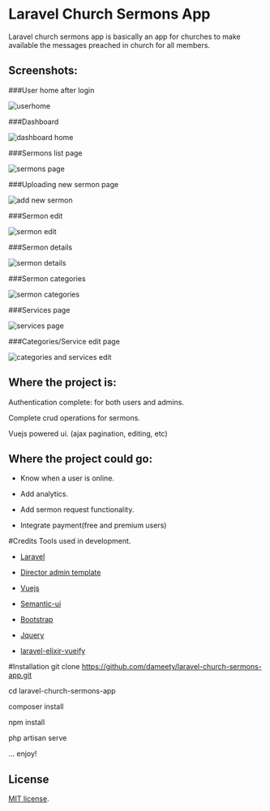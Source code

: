 # Laravel Church Sermons App

Laravel church sermons app is basically an app for churches to make available the messages preached in church for all members. 

## Screenshots:

###User home after login

![userhome](https://cloud.githubusercontent.com/assets/10757330/20873789/9de725de-baab-11e6-8328-e7154a62e46b.png)



###Dashboard

![dashboard home](https://cloud.githubusercontent.com/assets/10757330/20033035/2ce6938e-a38f-11e6-9d3d-1ecbb47efc56.png)



###Sermons list page

![sermons page](https://cloud.githubusercontent.com/assets/10757330/20033056/d8dbe3f6-a38f-11e6-8992-b0d3ebd5dca7.png)



###Uploading new sermon page

![add new sermon](https://cloud.githubusercontent.com/assets/10757330/20033057/ebc9e5da-a38f-11e6-93a2-f7e15b19c8e6.png)



###Sermon edit

![sermon edit](https://cloud.githubusercontent.com/assets/10757330/20033062/f20fbf28-a38f-11e6-96b9-53a1dbea1775.png)



###Sermon details

![sermon details](https://cloud.githubusercontent.com/assets/10757330/20033064/f8819188-a38f-11e6-9e5e-8c901d88c06d.png)



###Sermon categories

![sermon categories](https://cloud.githubusercontent.com/assets/10757330/20033065/03241ef8-a390-11e6-9c73-8df210a207ef.png)



###Services page

![services page](https://cloud.githubusercontent.com/assets/10757330/20033066/0d14325e-a390-11e6-91d0-67bb1a64d561.png)



###Categories/Service edit page

![categories and services edit](https://cloud.githubusercontent.com/assets/10757330/20033068/1477b48a-a390-11e6-9f9e-9c04b3bf21ff.png)



## Where the project is:

Authentication complete: for both users and admins.

Complete crud operations for sermons.

Vuejs powered ui. (ajax pagination, editing, etc)


## Where the project could go:

- Know when a user is online.

- Add analytics.

- Add sermon request functionality.

- Integrate payment(free and premium users)



#Credits
Tools used in development.


- [Laravel](https://www.laravel.com/)

- [Director admin template](https://www.bootstrapzero.com/bootstrap-template/director-responsive-admin)

- [Vuejs](https://www.vuejs.org/)

- [Semantic-ui](http://www.semantic-ui.com)

- [Bootstrap](https://www.getbootstrap.com)

- [Jquery](http://www.jquery.com)

- [laravel-elixir-vueify](https://github.com/JeffreyWay/laravel-elixir-vueify)



#Installation
git clone https://github.com/dameety/laravel-church-sermons-app.git

cd laravel-church-sermons-app

composer install

npm install

php artisan serve 

... enjoy!


## License
[MIT license](http://opensource.org/licenses/MIT).
